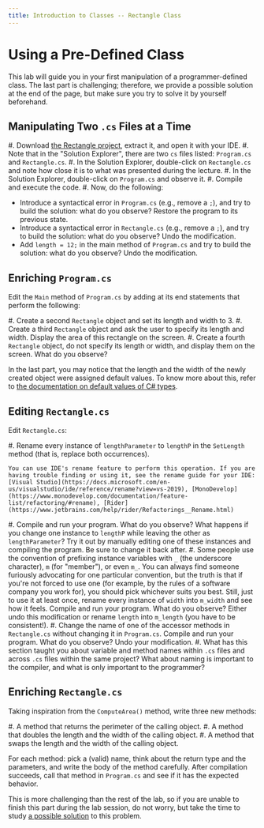 ```yaml
---
title: Introduction to Classes -- Rectangle Class
---
```


# Using a Pre-Defined Class

This lab will guide you in your first manipulation of a programmer-defined class. The last part is challenging; therefore, we provide a possible solution at the end of the page, but make sure you try to solve it by yourself beforehand.

## Manipulating Two `.cs` Files at a Time

#. Download [the Rectangle project](Rectangle.zip), extract it, and open it with your IDE.
#. Note that in the "Solution Explorer", there are two `cs` files listed: `Program.cs` and `Rectangle.cs`.
#. In the Solution Explorer, double-click on `Rectangle.cs` and note how close it is to what was presented during the lecture.
#. In the Solution Explorer, double-click on `Program.cs` and observe it.
#. Compile and execute the code.
#. Now, do the following:
  - Introduce a syntactical error in `Program.cs` (e.g., remove a `;`), and try to build the solution: what do you observe? Restore the program to its previous state.
  - Introduce a syntactical error in `Rectangle.cs` (e.g., remove a `;`), and try to build the solution: what do you observe? Undo the modification.
  - Add `length = 12;` in the main method of `Program.cs` and try to build the solution: what do you observe? Undo the modification.

## Enriching `Program.cs`

Edit the `Main` method of `Program.cs` by adding at its end statements that perform the following:

#. Create a second `Rectangle` object and set its length and width to 3.
#. Create a third `Rectangle` object and ask the user to specify its length and width. Display the area of this rectangle on the screen.
#. Create a fourth `Rectangle` object, do not specify its length or width, and display them on the screen. What do you observe?

In the last part, you may notice that the length and the width of the newly created object were assigned default values.
To know more about this, refer to [the documentation on default values of C# types](https://docs.microsoft.com/en-us/dotnet/csharp/language-reference/keywords/default-values-table).

## Editing `Rectangle.cs`

Edit `Rectangle.cs`:

#. Rename every instance of `lengthParameter` to `lengthP` in the `SetLength` method (that is, replace both occurrences). 

    You can use IDE's rename feature to perform this operation. If you are having trouble finding or using it, see the rename guide for your IDE: [Visual Studio](https://docs.microsoft.com/en-us/visualstudio/ide/reference/rename?view=vs-2019), [MonoDevelop](https://www.monodevelop.com/documentation/feature-list/refactoring/#rename), [Rider](https://www.jetbrains.com/help/rider/Refactorings__Rename.html)
    
#. Compile and run your program. What do you observe? What happens if you change one instance to `lengthP` while leaving the other as `lengthParameter`?  Try it out by manually editing one of these instances and compiling the program.  Be sure to change it back after.
#. Some people use the convention of prefixing instance variables with `_` (the underscore character), `m` (for "member"), or even `m_`.
You can always find someone furiously advocating for one particular convention, but the truth is that if you're not forced to use one (for example, by the rules of a software company you work for), you should pick whichever suits you best.
Still, just to use it at least once, rename every instance of `width` into `m_width` and see how it feels. Compile and run your program. What do you observe?
Either undo this modification or rename `length` into `m_length` (you have to be consistent!).
#. Change the name of one of the accessor methods in `Rectangle.cs` without changing it in `Program.cs`. Compile and run your program. What do you observe? Undo your modification.
#. What has this section taught you about variable and method names within `.cs` files and across `.cs` files within the same project?  What about naming is important to the compiler, and what is only important to the programmer?

<!--
You can find a good summary of the pro and cons underscore Vs this
https://stackoverflow.com/a/17937309/
-->


## Enriching `Rectangle.cs`

Taking inspiration from the `ComputeArea()` method, write three new methods:

#. A method that returns the perimeter of the calling object.
#. A method that doubles the length and the width of the calling object.
#. A method that swaps the length and the width of the calling object.

For each method: pick a (valid) name, think about the return type and the parameters, and write the body of the method carefully.
After compilation succeeds, call that method in `Program.cs` and see if it has the expected behavior.

This is more challenging than the rest of the lab, so if you are unable to finish this part during the lab session, do not worry, but take the time to study [a possible solution](Enriched_Rectangle.zip) to this problem.
